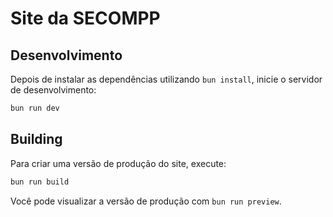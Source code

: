 # Site da SECOMPP

## Desenvolvimento

Depois de instalar as dependências utilizando `bun install`, inicie o servidor de desenvolvimento:

```bash
bun run dev
```

## Building

Para criar uma versão de produção do site, execute:

```bash
bun run build
```

Você pode visualizar a versão de produção com `bun run preview`.